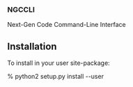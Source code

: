 ### NGCCLI

Next-Gen Code Command-Line Interface

## Installation

To install in your user site-package:

% python2 setup.py install --user
